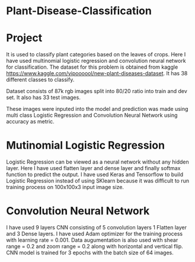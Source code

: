 # Plant-Disease-Classification

# Project
It is used to classify plant categories based on the leaves of crops. Here I have used multinomial logistic regression and convolution neural network for classification. The dataset for this problem is obtained from kaggle https://www.kaggle.com/vipoooool/new-plant-diseases-dataset. It has 38 different classes to classify.

Dataset consists of 87k rgb images split into 80/20 ratio into train and dev set. It also has 33 test images.

These images were inputed into the model and prediction was made using multi class Logistic Regression and Convolution Neural Network using accuracy as metric.

# Mutinomial Logistic Regression
Logistic Regression can be viewed as a neural network without any hidden layer. Here I have used flatten layer and dense layer and finally softmax function to predict the output. I have used Keras and Tensorflow to build Logistic Regression instead of using SKlearn because it was difficult to run training process on 100x100x3 input image size.


# Convolution Neural Network
I have used 9 layers CNN consisting of 5 convolution layers 1 Flatten layer and 3 Dense layers. I have used Adam optimizer for the training process with learning rate = 0.001. Data augumentation is also used with shear range = 0.2 and zoom range = 0.2 along with horizontal and vertical flip. CNN model is trained for 3 epochs with the batch size of 64 images.


